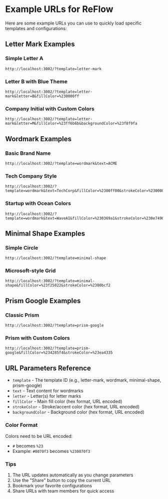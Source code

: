 # Example URLs for ReFlow

Here are some example URLs you can use to quickly load specific templates and configurations:

## Letter Mark Examples

### Simple Letter A
```
http://localhost:3002/?template=letter-mark
```

### Letter B with Blue Theme
```
http://localhost:3002/?template=letter-mark&letter=B&fillColor=%230000ff
```

### Company Initial with Custom Colors
```
http://localhost:3002/?template=letter-mark&letter=M&fillColor=%23ff6b6b&backgroundColor=%23f8f9fa
```

## Wordmark Examples

### Basic Brand Name
```
http://localhost:3002/?template=wordmark&text=ACME
```

### Tech Company Style
```
http://localhost:3002/?template=wordmark&text=TechCorp&fillColor=%2300ff00&strokeColor=%23000000
```

### Startup with Ocean Colors
```
http://localhost:3002/?template=wordmark&text=WaveAI&fillColor=%230369a1&strokeColor=%230e7490&backgroundColor=%23f0f9ff
```

## Minimal Shape Examples

### Simple Circle
```
http://localhost:3002/?template=minimal-shape
```

### Microsoft-style Grid
```
http://localhost:3002/?template=minimal-shape&fillColor=%23f25022&strokeColor=%2300bcf2
```

## Prism Google Examples

### Classic Prism
```
http://localhost:3002/?template=prism-google
```

### Prism with Custom Colors
```
http://localhost:3002/?template=prism-google&fillColor=%234285f4&strokeColor=%23ea4335
```

## URL Parameters Reference

- `template` - The template ID (e.g., letter-mark, wordmark, minimal-shape, prism-google)
- `text` - Text content for wordmarks
- `letter` - Letter(s) for letter marks
- `fillColor` - Main fill color (hex format, URL encoded)
- `strokeColor` - Stroke/accent color (hex format, URL encoded)
- `backgroundColor` - Background color (hex format, URL encoded)

### Color Format
Colors need to be URL encoded:
- `#` becomes `%23`
- Example: `#0070f3` becomes `%230070f3`

### Tips
1. The URL updates automatically as you change parameters
2. Use the "Share" button to copy the current URL
3. Bookmark your favorite configurations
4. Share URLs with team members for quick access